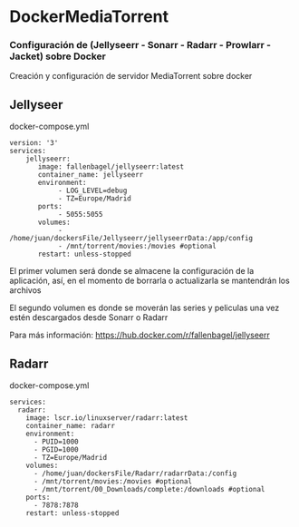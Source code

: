 # DockerMediaTorrent
### Configuración de (Jellyseerr - Sonarr - Radarr - Prowlarr - Jacket) sobre Docker

Creación y configuración de servidor MediaTorrent sobre docker

## Jellyseer

docker-compose.yml

<p> 

```docker
version: '3'
services:
    jellyseerr:
       image: fallenbagel/jellyseerr:latest
       container_name: jellyseerr
       environment:
            - LOG_LEVEL=debug
            - TZ=Europe/Madrid
       ports:
            - 5055:5055
       volumes:
            - /home/juan/dockersFile/Jellyseerr/jellyseerrData:/app/config
            - /mnt/torrent/movies:/movies #optional
       restart: unless-stopped
```
</p>

El primer volumen será donde se almacene la configuración de la aplicación, así, en el momento de borrarla o actualizarla se mantendrán los archivos

El segundo volumen es donde se moverán las series y peliculas una vez estén descargados desde Sonarr o Radarr

Para más información: https://hub.docker.com/r/fallenbagel/jellyseerr

## Radarr

docker-compose.yml

<p> 

```docker
services:
  radarr:
    image: lscr.io/linuxserver/radarr:latest
    container_name: radarr
    environment:
      - PUID=1000
      - PGID=1000
      - TZ=Europe/Madrid
    volumes:
      - /home/juan/dockersFile/Radarr/radarrData:/config
      - /mnt/torrent/movies:/movies #optional
      - /mnt/torrent/00_Downloads/complete:/downloads #optional
    ports:
      - 7878:7878
    restart: unless-stopped
```
</p>